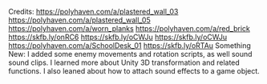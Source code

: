 Credits:
https://polyhaven.com/a/plastered_wall_03
https://polyhaven.com/a/plastered_wall_05
https://polyhaven.com/a/worn_planks
https://polyhaven.com/a/red_brick
https://skfb.ly/onRC6
https://skfb.ly/oCWJu
https://skfb.ly/oCWJu
https://polyhaven.com/a/SchoolDesk_01
https://skfb.ly/oRTAu
Something New: I added some enemy movements and rotation scripts, as well sound sound clips. I learned more about Unity 3D transformation and related functions. I also leaned about how to attach sound effects to a game object.


